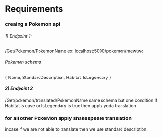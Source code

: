 # Requirements 
 
### creaing a Pokemon api

###### 1) Endpoint 1: 
/Get/Pokemon/PokemonName
ex: localhost:5000/pokemon/mewtwo

###### Pokemon schema
{
Name,
StandardDescription,
Habitat,
IsLegendary
}

##### 2) Endpoint 2
/Get/pokemon/translated/PokemonName
same schema but one condition
if Habitat is cave or IsLegendary is true then apply yoda translation

### for all other PokeMon apply shakespeare translation
incase if we are not able to translate then we use standard description.